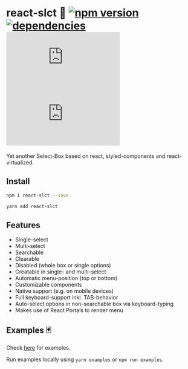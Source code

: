 # react-slct 🐘 [![npm version](https://badge.fury.io/js/react-slct.svg)](https://badge.fury.io/js/react-slct) [![dependencies](https://david-dm.org/misantronic/react-slct.svg)]() ![](http://img.badgesize.io/misantronic/react-slct/master/dist/react-slct.min.js) ![](http://img.badgesize.io/misantronic/react-slct/master/dist/react-slct.min.js?compression=gzip)

Yet another Select-Box based on react, styled-components and react-virtualized.

## Install

```bash
npm i react-slct --save
```

```bash
yarn add react-slct
```

## Features

* Single-select
* Multi-select
* Searchable
* Clearable
* Disabled (whole box or single options)
* Creatable in single- and multi-select
* Automatic menu-position (top or bottom)
* Customizable components
* Native support (e.g. on mobile devices)
* Full keyboard-support inkl. TAB-behavior
* Auto-select options in non-searchable box via keyboard-typing
* Makes use of React Portals to render menu

## Examples 🃏

Check [here](https://rawgit.com/misantronic/react-slct/master/examples/dist/index.html) for examples.

Run examples locally using `yarn examples` or `npm run examples`.
